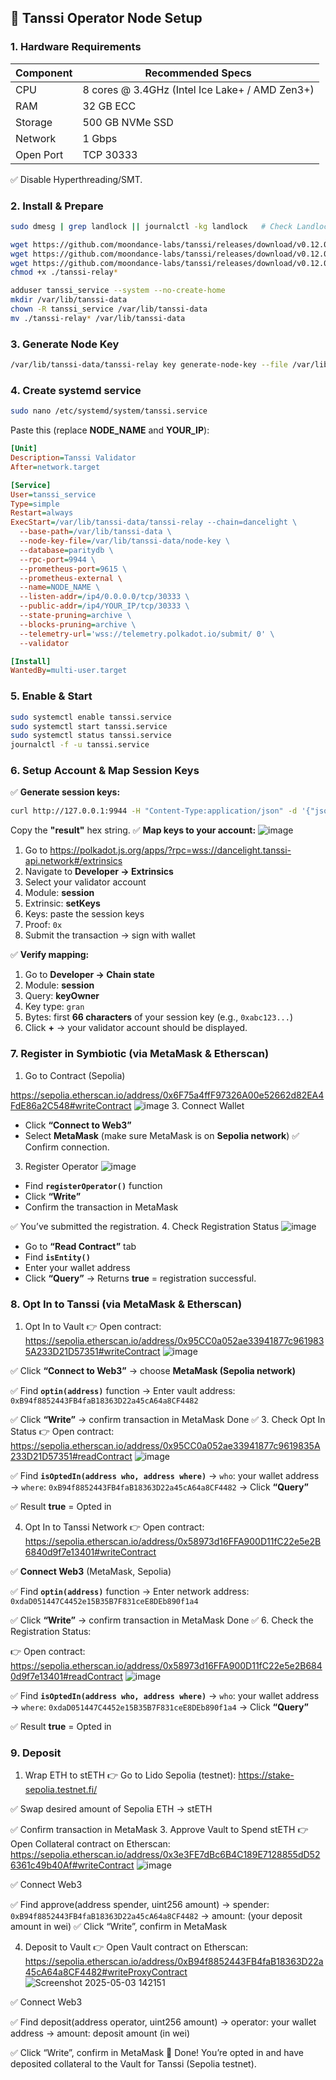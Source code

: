 ## 🚀 **Tanssi Operator Node Setup**
### **1. Hardware Requirements**

| Component | Recommended Specs                              |
| --------- | ---------------------------------------------- |
| CPU       | 8 cores @ 3.4GHz (Intel Ice Lake+ / AMD Zen3+) |
| RAM       | 32 GB ECC                                      |
| Storage   | 500 GB NVMe SSD                                |
| Network   | 1 Gbps                                         |
| Open Port | TCP 30333                                      |

✅ Disable Hyperthreading/SMT.

### **2. Install & Prepare**

```bash
sudo dmesg | grep landlock || journalctl -kg landlock   # Check Landlock

wget https://github.com/moondance-labs/tanssi/releases/download/v0.12.0/tanssi-relay
wget https://github.com/moondance-labs/tanssi/releases/download/v0.12.0/tanssi-relay-execute-worker
wget https://github.com/moondance-labs/tanssi/releases/download/v0.12.0/tanssi-relay-prepare-worker
chmod +x ./tanssi-relay*

adduser tanssi_service --system --no-create-home
mkdir /var/lib/tanssi-data
chown -R tanssi_service /var/lib/tanssi-data
mv ./tanssi-relay* /var/lib/tanssi-data
```
### **3. Generate Node Key**

```bash
/var/lib/tanssi-data/tanssi-relay key generate-node-key --file /var/lib/tanssi-data/node-key
```
### **4. Create systemd service**

```bash
sudo nano /etc/systemd/system/tanssi.service
```

Paste this (replace **NODE\_NAME** and **YOUR\_IP**):

```ini
[Unit]
Description=Tanssi Validator
After=network.target

[Service]
User=tanssi_service
Type=simple
Restart=always
ExecStart=/var/lib/tanssi-data/tanssi-relay --chain=dancelight \
  --base-path=/var/lib/tanssi-data \
  --node-key-file=/var/lib/tanssi-data/node-key \
  --database=paritydb \
  --rpc-port=9944 \
  --prometheus-port=9615 \
  --prometheus-external \
  --name=NODE_NAME \
  --listen-addr=/ip4/0.0.0.0/tcp/30333 \
  --public-addr=/ip4/YOUR_IP/tcp/30333 \
  --state-pruning=archive \
  --blocks-pruning=archive \
  --telemetry-url='wss://telemetry.polkadot.io/submit/ 0' \
  --validator

[Install]
WantedBy=multi-user.target
```
### **5. Enable & Start**

```bash
sudo systemctl enable tanssi.service
sudo systemctl start tanssi.service
sudo systemctl status tanssi.service
journalctl -f -u tanssi.service
```
### **6. Setup Account & Map Session Keys**

✅ **Generate session keys:**

```bash
curl http://127.0.0.1:9944 -H "Content-Type:application/json" -d '{"jsonrpc":"2.0","id":1,"method":"author_rotateKeys","params":[]}'
```
Copy the **"result"** hex string.
✅ **Map keys to your account:**
![image](https://github.com/user-attachments/assets/26b2fcee-53f9-40d0-9a97-5c9b5489c99d)
1. Go to https://polkadot.js.org/apps/?rpc=wss://dancelight.tanssi-api.network#/extrinsics
2. Navigate to **Developer → Extrinsics**
3. Select your validator account
4. Module: **session**
5. Extrinsic: **setKeys**
6. Keys: paste the session keys
7. Proof: `0x`
8. Submit the transaction → sign with wallet

✅ **Verify mapping:**
1. Go to **Developer → Chain state**
2. Module: **session**
3. Query: **keyOwner**
4. Key type: `gran`
5. Bytes: first **66 characters** of your session key (e.g., `0xabc123...`)
6. Click **+** → your validator account should be displayed.
### **7. Register in Symbiotic (via MetaMask & Etherscan)**
1. Go to Contract (Sepolia)

https://sepolia.etherscan.io/address/0x6F75a4ffF97326A00e52662d82EA4FdE86a2C548#writeContract
![image](https://github.com/user-attachments/assets/67970c09-03c6-4ffd-b8a9-feb4b074a44e)
3. Connect Wallet
* Click **“Connect to Web3”**
* Select **MetaMask** (make sure MetaMask is on **Sepolia network**)
✅ Confirm connection.
3. Register Operator
![image](https://github.com/user-attachments/assets/13f7c621-3802-44be-b805-0cfedee022c3)
* Find **`registerOperator()`** function
* Click **“Write”**
* Confirm the transaction in MetaMask

✅ You’ve submitted the registration.
4. Check Registration Status
  ![image](https://github.com/user-attachments/assets/136e97bc-0b78-431c-8af7-e910684c185e)
* Go to **“Read Contract”** tab
* Find **`isEntity()`**
* Enter your wallet address
* Click **“Query”**
→ Returns **true** = registration successful.
### **8. Opt In to Tanssi (via MetaMask & Etherscan)**
1. Opt In to Vault
👉 Open contract:
https://sepolia.etherscan.io/address/0x95CC0a052ae33941877c9619835A233D21D57351#writeContract
![image](https://github.com/user-attachments/assets/44d564d7-6fb6-41a2-9772-87f62f8010a4)

✅ Click **“Connect to Web3”** → choose **MetaMask (Sepolia network)**

✅ Find **`optin(address)`** function
→ Enter vault address:
`0xB94f8852443FB4faB18363D22a45cA64a8CF4482`

✅ Click **“Write”** → confirm transaction in MetaMask
Done ✅
3. Check Opt In Status
👉 Open contract:
https://sepolia.etherscan.io/address/0x95CC0a052ae33941877c9619835A233D21D57351#readContract
![image](https://github.com/user-attachments/assets/6622c367-eff5-4a3d-aa2a-d8f3cae3680a)

✅ Find **`isOptedIn(address who, address where)`**
→ `who`: your wallet address
→ `where`: `0xB94f8852443FB4faB18363D22a45cA64a8CF4482`
→ Click **“Query”**

✅ Result **true** = Opted in

4. Opt In to Tanssi Network
👉 Open contract:
https://sepolia.etherscan.io/address/0x58973d16FFA900D11fC22e5e2B6840d9f7e13401#writeContract

✅ **Connect Web3** (MetaMask, Sepolia)

✅ Find **`optin(address)`** function
→ Enter network address:
`0xdaD051447C4452e15B35B7F831ceE8DEb890f1a4`

✅ Click **“Write”** → confirm transaction in MetaMask
Done ✅
6. Check the Registration Status:

👉 Open contract:
https://sepolia.etherscan.io/address/0x58973d16FFA900D11fC22e5e2B6840d9f7e13401#readContract
![image](https://github.com/user-attachments/assets/7b147a76-4aa4-4c25-ae8b-c68ba1bb7af4)

✅ Find **`isOptedIn(address who, address where)`**
→ `who`: your wallet address
→ `where`: `0xdaD051447C4452e15B35B7F831ceE8DEb890f1a4`
→ Click **“Query”**

✅ Result **true** = Opted in
### **9. Deposit**
1. Wrap ETH to stETH
👉 Go to Lido Sepolia (testnet):
https://stake-sepolia.testnet.fi/

✅ Swap desired amount of Sepolia ETH → stETH

✅ Confirm transaction in MetaMask
3. Approve Vault to Spend stETH
👉 Open Collateral contract on Etherscan:
https://sepolia.etherscan.io/address/0x3e3FE7dBc6B4C189E7128855dD526361c49b40Af#writeContract
![image](https://github.com/user-attachments/assets/0b6274d4-14df-4af0-8e69-d00bde67599a)

✅ Connect Web3

✅ Find approve(address spender, uint256 amount)
→ spender:
`0xB94f8852443FB4faB18363D22a45cA64a8CF4482`
→ amount: (your deposit amount in wei)
✅ Click “Write”, confirm in MetaMask

4. Deposit to Vault
👉 Open Vault contract on Etherscan:
https://sepolia.etherscan.io/address/0xB94f8852443FB4faB18363D22a45cA64a8CF4482#writeProxyContract
![Screenshot 2025-05-03 142151](https://github.com/user-attachments/assets/d9120ee7-8201-4f8c-9730-147850d9db57)

✅ Connect Web3

✅ Find deposit(address operator, uint256 amount)
→ operator: your wallet address
→ amount: deposit amount (in wei)

✅ Click “Write”, confirm in MetaMask
🎉 Done! You’re opted in and have deposited collateral to the Vault for Tanssi (Sepolia testnet).
